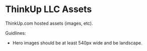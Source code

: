 ThinkUp LLC Assets
==================

ThinkUp.com hosted assets (images, etc).

Guidlines:

* Hero images should be at least 540px wide and be landscape.
